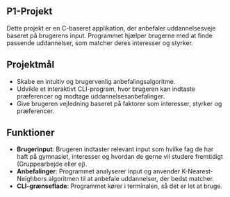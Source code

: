 ## P1-Projekt

Dette projekt er en C-baseret applikation, der anbefaler uddannelsesveje baseret på brugerens input. Programmet hjælper brugerne med at finde passende uddannelser, som matcher deres interesser og styrker.

## Projektmål

- Skabe en intuitiv og brugervenlig anbefalingsalgoritme.
- Udvikle et interaktivt CLI-program, hvor brugeren kan indtaste præferencer og modtage uddannelsesanbefalinger.
- Give brugeren vejledning baseret på faktorer som interesser, styrker og præferencer.

## Funktioner

- **Brugerinput**: Brugeren indtaster relevant input som hvilke fag de har haft på gymnasiet, interesser og hvordan de gerne vil studere fremtidigt (Gruppearbejde eller ej).
- **Anbefalinger**: Programmet analyserer input og anvender K-Nearest-Neighbors algoritmen til at anbefale uddannelser, der bedst matcher.
- **CLI-grænseflade**: Programmet kører i terminalen, så det er let at bruge.


